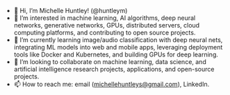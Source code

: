 - 👋 Hi, I’m Michelle Huntley! (@huntleym)
- 👀 I’m interested in machine learning, AI algorithms, deep neural networks, generative networks, GPUs, distributed servers, cloud computing platforms, and contributing to open source projects.
- 🌱 I’m currently learning image/audio classification with deep neural nets, integrating ML models into web and mobile apps, leveraging deployment tools like Docker and Kubernetes, and building GPUs for deep learning.
- 💞️ I’m looking to collaborate on machine learning, data science, and artificial intelligence research projects, applications, and open-source projects.
- 📫 How to reach me: email (michellehuntleys@gmail.com), LinkedIn.

<!---
huntleym/huntleym is a ✨ special ✨ repository because its `README.md` (this file) appears on your GitHub profile.
You can click the Preview link to take a look at your changes.
--->
